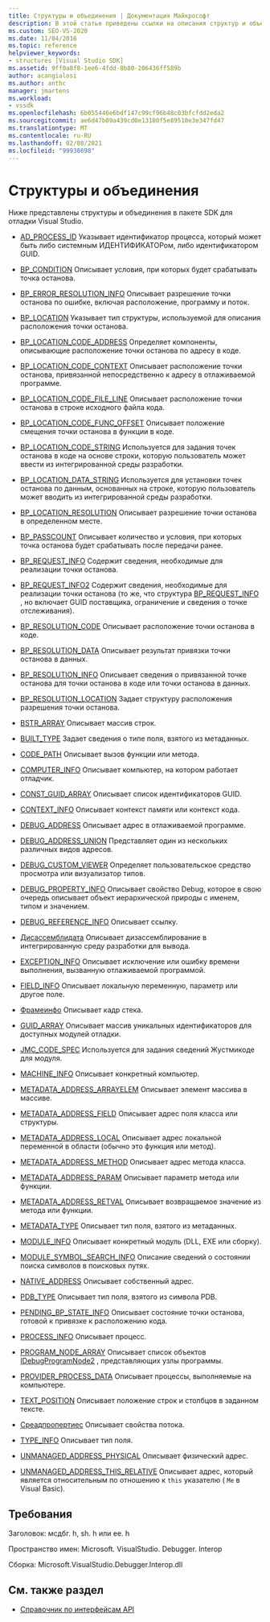 ```yaml
---
title: Структуры и объединения | Документация Майкрософт
description: В этой статье приведены ссылки на описания структур и объединений в пакете SDK для отладки Visual Studio.
ms.custom: SEO-VS-2020
ms.date: 11/04/2016
ms.topic: reference
helpviewer_keywords:
- structures [Visual Studio SDK]
ms.assetid: 9ff0a8f8-1ee6-4fdd-8b80-206436ff589b
author: acangialosi
ms.author: anthc
manager: jmartens
ms.workload:
- vssdk
ms.openlocfilehash: 6b055446e6bdf147c99cf96b48c03bfcfdd2eda2
ms.sourcegitcommit: ae6d47b09a439cd0e13180f5e89510e3e347fd47
ms.translationtype: MT
ms.contentlocale: ru-RU
ms.lasthandoff: 02/08/2021
ms.locfileid: "99938698"
---
```

# <a name="structures-and-unions"></a>Структуры и объединения
Ниже представлены структуры и объединения в пакете SDK для отладки Visual Studio.

- [AD_PROCESS_ID](../../../extensibility/debugger/reference/ad-process-id.md) Указывает идентификатор процесса, который может быть либо системным ИДЕНТИФИКАТОРом, либо идентификатором GUID.

- [BP_CONDITION](../../../extensibility/debugger/reference/bp-condition.md) Описывает условия, при которых будет срабатывать точка останова.

- [BP_ERROR_RESOLUTION_INFO](../../../extensibility/debugger/reference/bp-error-resolution-info.md) Описывает разрешение точки останова по ошибке, включая расположение, программу и поток.

- [BP_LOCATION](../../../extensibility/debugger/reference/bp-location.md) Указывает тип структуры, используемой для описания расположения точки останова.

- [BP_LOCATION_CODE_ADDRESS](../../../extensibility/debugger/reference/bp-location-code-address.md) Определяет компоненты, описывающие расположение точки останова по адресу в коде.

- [BP_LOCATION_CODE_CONTEXT](../../../extensibility/debugger/reference/bp-location-code-context.md) Описывает расположение точки останова, привязанной непосредственно к адресу в отлаживаемой программе.

- [BP_LOCATION_CODE_FILE_LINE](../../../extensibility/debugger/reference/bp-location-code-file-line.md) Описывает расположение точки останова в строке исходного файла кода.

- [BP_LOCATION_CODE_FUNC_OFFSET](../../../extensibility/debugger/reference/bp-location-code-func-offset.md) Описывает положение смещения точки останова в функции в коде.

- [BP_LOCATION_CODE_STRING](../../../extensibility/debugger/reference/bp-location-code-string.md) Используется для задания точек останова в коде на основе строки, которую пользователь может ввести из интегрированной среды разработки.

- [BP_LOCATION_DATA_STRING](../../../extensibility/debugger/reference/bp-location-data-string.md) Используется для установки точек останова по данным, основанных на строке, которую пользователь может вводить из интегрированной среды разработки.

- [BP_LOCATION_RESOLUTION](../../../extensibility/debugger/reference/bp-location-resolution.md) Описывает разрешение точки останова в определенном месте.

- [BP_PASSCOUNT](../../../extensibility/debugger/reference/bp-passcount.md) Описывает количество и условия, при которых точка останова будет срабатывать после передачи ранее.

- [BP_REQUEST_INFO](../../../extensibility/debugger/reference/bp-request-info.md) Содержит сведения, необходимые для реализации точки останова.

- [BP_REQUEST_INFO2](../../../extensibility/debugger/reference/bp-request-info2.md) Содержит сведения, необходимые для реализации точки останова (то же, что структура [BP_REQUEST_INFO](../../../extensibility/debugger/reference/bp-request-info.md) , но включает GUID поставщика, ограничение и сведения о точке отслеживания).

- [BP_RESOLUTION_CODE](../../../extensibility/debugger/reference/bp-resolution-code.md) Описывает расположение точки останова в коде.

- [BP_RESOLUTION_DATA](../../../extensibility/debugger/reference/bp-resolution-data.md) Описывает результат привязки точки останова в данных.

- [BP_RESOLUTION_INFO](../../../extensibility/debugger/reference/bp-resolution-info.md) Описывает сведения о привязанной точке останова для точки останова в коде или точки останова в данных.

- [BP_RESOLUTION_LOCATION](../../../extensibility/debugger/reference/bp-resolution-location.md) Задает структуру расположения разрешения точки останова.

- [BSTR_ARRAY](../../../extensibility/debugger/reference/bstr-array.md) Описывает массив строк.

- [BUILT_TYPE](../../../extensibility/debugger/reference/built-type.md) Задает сведения о типе поля, взятого из метаданных.

- [CODE_PATH](../../../extensibility/debugger/reference/code-path.md) Описывает вызов функции или метода.

- [COMPUTER_INFO](../../../extensibility/debugger/reference/computer-info.md) Описывает компьютер, на котором работает отладчик.

- [CONST_GUID_ARRAY](../../../extensibility/debugger/reference/const-guid-array.md) Описывает список идентификаторов GUID.

- [CONTEXT_INFO](../../../extensibility/debugger/reference/context-info.md) Описывает контекст памяти или контекст кода.

- [DEBUG_ADDRESS](../../../extensibility/debugger/reference/debug-address.md) Описывает адрес в отлаживаемой программе.

- [DEBUG_ADDRESS_UNION](../../../extensibility/debugger/reference/debug-address-union.md) Представляет один из нескольких различных видов адресов.

- [DEBUG_CUSTOM_VIEWER](../../../extensibility/debugger/reference/debug-custom-viewer.md) Определяет пользовательское средство просмотра или визуализатор типов.

- [DEBUG_PROPERTY_INFO](../../../extensibility/debugger/reference/debug-property-info.md) Описывает свойство Debug, которое в свою очередь описывает объект иерархической природы с именем, типом и значением.

- [DEBUG_REFERENCE_INFO](../../../extensibility/debugger/reference/debug-reference-info.md) Описывает ссылку.

- [Дисассемблидата](../../../extensibility/debugger/reference/disassemblydata.md) Описывает дизассемблирование в интегрированную среду разработки для вывода.

- [EXCEPTION_INFO](../../../extensibility/debugger/reference/exception-info.md) Описывает исключение или ошибку времени выполнения, вызванную отлаживаемой программой.

- [FIELD_INFO](../../../extensibility/debugger/reference/field-info.md) Описывает локальную переменную, параметр или другое поле.

- [Фрамеинфо](../../../extensibility/debugger/reference/frameinfo.md) Описывает кадр стека.

- [GUID_ARRAY](../../../extensibility/debugger/reference/guid-array.md) Описывает массив уникальных идентификаторов для доступных модулей отладки.

- [JMC_CODE_SPEC](../../../extensibility/debugger/reference/jmc-code-spec.md) Используется для задания сведений Жустмикоде для модуля.

- [MACHINE_INFO](../../../extensibility/debugger/reference/machine-info.md) Описывает конкретный компьютер.

- [METADATA_ADDRESS_ARRAYELEM](../../../extensibility/debugger/reference/metadata-address-arrayelem.md) Описывает элемент массива в массиве.

- [METADATA_ADDRESS_FIELD](../../../extensibility/debugger/reference/metadata-address-field.md) Описывает адрес поля класса или структуры.

- [METADATA_ADDRESS_LOCAL](../../../extensibility/debugger/reference/metadata-address-local.md) Описывает адрес локальной переменной в области (обычно это функция или метод).

- [METADATA_ADDRESS_METHOD](../../../extensibility/debugger/reference/metadata-address-method.md) Описывает адрес метода класса.

- [METADATA_ADDRESS_PARAM](../../../extensibility/debugger/reference/metadata-address-param.md) Описывает параметр метода или функции.

- [METADATA_ADDRESS_RETVAL](../../../extensibility/debugger/reference/metadata-address-retval.md) Описывает возвращаемое значение из метода или функции.

- [METADATA_TYPE](../../../extensibility/debugger/reference/metadata-type.md) Описывает тип поля, взятого из метаданных.

- [MODULE_INFO](../../../extensibility/debugger/reference/module-info.md) Описывает конкретный модуль (DLL, EXE или сборку).

- [MODULE_SYMBOL_SEARCH_INFO](../../../extensibility/debugger/reference/module-symbol-search-info.md) Описание сведений о состоянии поиска символов в поисковых путях.

- [NATIVE_ADDRESS](../../../extensibility/debugger/reference/native-address.md) Описывает собственный адрес.

- [PDB_TYPE](../../../extensibility/debugger/reference/pdb-type.md) Описывает тип поля, взятого из символа PDB.

- [PENDING_BP_STATE_INFO](../../../extensibility/debugger/reference/pending-bp-state-info.md) Описывает состояние точки останова, готовой к привязке к расположению кода.

- [PROCESS_INFO](../../../extensibility/debugger/reference/process-info.md) Описывает процесс.

- [PROGRAM_NODE_ARRAY](../../../extensibility/debugger/reference/program-node-array.md) Описывает список объектов [IDebugProgramNode2](../../../extensibility/debugger/reference/idebugprogramnode2.md) , представляющих узлы программы.

- [PROVIDER_PROCESS_DATA](../../../extensibility/debugger/reference/provider-process-data.md) Описывает процессы, выполняемые на компьютере.

- [TEXT_POSITION](../../../extensibility/debugger/reference/text-position.md) Описывает положение строк и столбцов в заданном тексте.

- [Среадпропертиес](../../../extensibility/debugger/reference/threadproperties.md) Описывает свойства потока.

- [TYPE_INFO](../../../extensibility/debugger/reference/type-info.md) Описывает тип поля.

- [UNMANAGED_ADDRESS_PHYSICAL](../../../extensibility/debugger/reference/unmanaged-address-physical.md) Описывает физический адрес.

- [UNMANAGED_ADDRESS_THIS_RELATIVE](../../../extensibility/debugger/reference/unmanaged-address-this-relative.md) Описывает адрес, который является относительным по отношению к `this` указателю ( `Me` в Visual Basic).

## <a name="requirements"></a>Требования
 Заголовок: мсдбг. h, sh. h или ee. h

 Пространство имен: Microsoft. VisualStudio. Debugger. Interop

 Сборка: Microsoft.VisualStudio.Debugger.Interop.dll

## <a name="see-also"></a>См. также раздел
- [Справочник по интерфейсам API](../../../extensibility/debugger/reference/api-reference-visual-studio-debugging.md)
